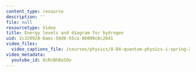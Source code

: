 ```yaml
---
content_type: resource
description: ''
file: null
resourcetype: Video
title: Energy levels and diagram for hydrogen
uid: 2c320928-6aec-58d8-55ca-86090c6c2641
video_files:
  video_captions_file: /courses/physics/8-04-quantum-physics-i-spring-2016/video-lectures/part-3/energy-levels-and-diagram-for-hydrogen/8cRnBhBaSOo.vtt
video_metadata:
  youtube_id: 8cRnBhBaSOo
---
```

